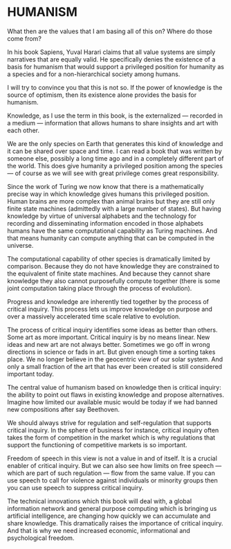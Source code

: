 # HUMANISM

What then are the values that I am basing all of this on? Where do those come from?

In his book Sapiens, Yuval Harari claims that all value systems are simply narratives that are equally valid. He specifically denies the existence of a basis for humanism that would support a privileged position for humanity as a species and for a non-hierarchical society among humans.

I will try to convince you that this is not so. If the power of knowledge is the source of optimism, then its existence alone provides the basis for humanism.

Knowledge, as I use the term in this book, is the externalized — recorded in a medium — information that allows humans to share insights and art with each other. 

We are the only species on Earth that generates this kind of knowledge and it can be shared over space and time. I can read a book that was written by someone else, possibly a long time ago and in a completely different part of the world. This does give humanity a privileged position among the species — of course as we will see with great privilege comes great responsibility.

Since the work of Turing we now know that there is a mathematically precise way in which knowledge gives humans this privileged position. Human brains are more complex than animal brains but they are still only finite state machines (admittedly with a large number of states). But having knowledge by virtue of universal alphabets and the technology for recording and disseminating information encoded in those alphabets humans have the same computational capability as Turing machines. And that means humanity can compute anything that can be computed in the universe.

The computational capability of other species is dramatically limited by comparison. Because they do not have knowledge they are constrained to the equivalent of finite state machines. And because they cannot share knowledge they also cannot purposefully compute together (there is some joint computation taking place through the process of evolution).

Progress and knowledge are inherently tied together by the process of critical inquiry. This process lets us improve knowledge on purpose and over a massively accelerated time scale relative to evolution.

The process of critical inquiry identifies some ideas as better than others. Some art as more important. Critical inquiry is by no means linear. New ideas and new art are not always better. Sometimes we go off in wrong directions in science or fads in art. But given enough time a sorting takes place. We no longer believe in the geocentric view of our solar system. And only a small fraction of the art that has ever been created is still considered important today.

The central value of humanism based on knowledge then is critical inquiry: the ability to point out flaws in existing knowledge and propose alternatives. Imagine how limited our available music would be today if we had banned new compositions after say Beethoven. 

We should always strive for regulation and self-regulation that supports critical inquiry. In the sphere of business for instance, critical inquiry often takes the form of competition in the market which is why regulations that support the functioning of competitive markets is so important.

Freedom of speech in this view is not a value in and of itself. It is a crucial enabler of critical inquiry. But we can also see how limits on free speech — which are part of such regulation — flow from the same value. If you can use speech to call for violence against individuals or minority groups then you can use speech to suppress critical inquiry.

The technical innovations which this book will deal with, a global information network and general purpose computing which is bringing us artificial intelligence, are changing how quickly we can accumulate and share knowledge. This dramatically raises the importance of critical inquiry. And that is why we need increased economic, informational and psychological freedom.
